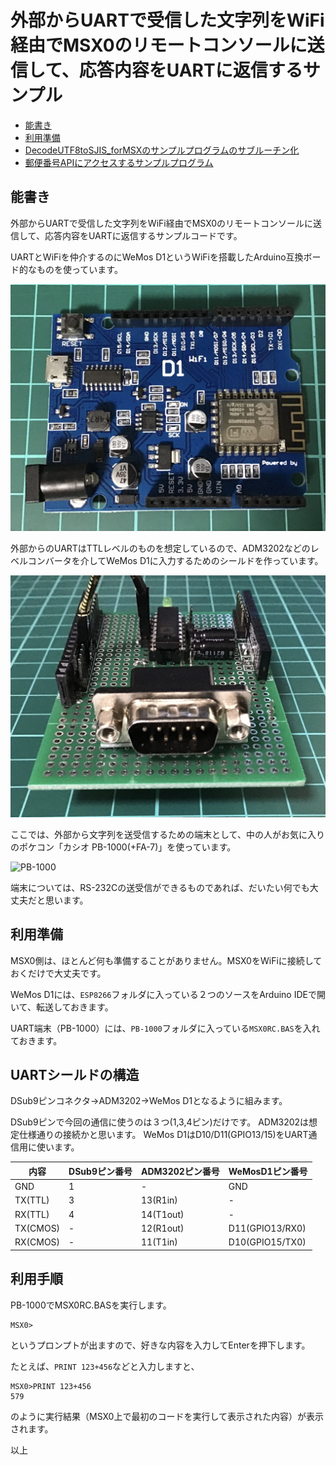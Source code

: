# 外部からUARTで受信した文字列をWiFi経由でMSX0のリモートコンソールに送信して、応答内容をUARTに返信するサンプル<!-- omit in toc -->

- [能書き](#能書き)
- [利用準備](#利用準備)
- [DecodeUTF8toSJIS\_forMSXのサンプルプログラムのサブルーチン化](#decodeutf8tosjis_formsxのサンプルプログラムのサブルーチン化)
- [郵便番号APIにアクセスするサンプルプログラム](#郵便番号apiにアクセスするサンプルプログラム)

## 能書き

外部からUARTで受信した文字列をWiFi経由でMSX0のリモートコンソールに送信して、応答内容をUARTに返信するサンプルコードです。

UARTとWiFiを仲介するのにWeMos D1というWiFiを搭載したArduino互換ボード的なものを使っています。

![WeMos D1](./image/IMG_1973.jpg "WeMos D1")

外部からのUARTはTTLレベルのものを想定しているので、ADM3202などのレベルコンバータを介してWeMos D1に入力するためのシールドを作っています。

![UARTシールド](./image/IMG_1976.jpg "UARTシールド")

ここでは、外部から文字列を送受信するための端末として、中の人がお気に入りのポケコン「カシオ PB-1000(+FA-7)」を使っています。

![PB-1000](https://lh3.googleusercontent.com/pw/AP1GczOjD05qvuSArNdK8N8DWs4YKjLZXnvVym2DSth9Ndxz5BbeUbNCpVPFTlaIs90sd-Ca3V6dlZ_lUbgxUTpUSqJj1AV-ButQhveteVBYLVZY2bjhsrZrJCoixLWhZkLh58HUuPfTAU9TXu9BXXcd3B8PqC0YbTO70f_QhW7tCrMLgsRcU3y0jKQTA-f0RW_N9Q21Hsvj8YZHBkKq6MDpIrB17jRv_XIPFQ8K3IXov-arP-pMMrQS9nx9TVT6blJ4Y6N8GyalKvbACmjmNxY56LJe8qFD4Y128UwOYTKKCqlCTtV6127w_m63B9suRo20wDK_QxbNeegXmnbcZMRTzLC2TIHYsq60OeLnLBzEWmTY0g_JiX1U_Iig6TrNJgFL6LhyXNPmCn_ZJxHLw3_bqVG6YRX7-5LRC4v6O9AcsJaUmBzIb5qSQHVWm0R-Tyf9YMEh43_Ty_XcHAUuEQyB0F-Yi6alphhr0XWJYHUQTfKnj58i5q6aJE-V-MjynZqxAqKMaAah8Goj2TuyhNzk-ZQ2Oi0veaD36vDGMRLWSe9tCIc2OIrPj8fgrDql8CjgTfa_GTbl_JZIltJ9GuK4iXTMSkpnP3s6sB2RYGhYPWa8aPELuXWBECjW_sHZsVxHyDjajcSxGe1_lqoKF65L_xEc5weBNwZbiLt4BV1CURd_0d1J5iHXYHevuZLmewqtsfSYKQiexy4wUHJfCfeFJW9B0AK2mqywafmZMKkxSa0TqyotPtWIYE_jYK1mSmHvmLi1vslIwBZwFH0pruS9FP-P6nTNnQI_niLHoLh1i_RwQeIBsOPjjlRseKnaYFdQVgevvch2et3ZzJMF5S9HFmnkaSxj_G9AK3Qv4Gk-6dVkeKCBaUKdN0mxg26C0quhY2s2SjrGU5mr7-g1x9zgjQAAlzTSZOJkBs2mqIPDJVUe3zj9kpq81LFMw4u7x-ji4OmDa9yb8lzNTXsXmu-Ufs7SY3y3tNcKNprJ0OmltdlvpSa3qPLFamfw-yLdSB6Og-AF=w1694-h1576-s-no-gm?authuser=2 "PB-1000")

端末については、RS-232Cの送受信ができるものであれば、だいたい何でも大丈夫だと思います。

## 利用準備

MSX0側は、ほとんど何も準備することがありません。MSX0をWiFiに接続しておくだけで大丈夫です。

WeMos D1には、`ESP8266`フォルダに入っている２つのソースをArduino IDEで開いて、転送しておきます。

UART端末（PB-1000）には、`PB-1000`フォルダに入っている`MSX0RC.BAS`を入れておきます。

## UARTシールドの構造

DSub9ピンコネクタ→ADM3202→WeMos D1となるように組みます。

DSub9ピンで今回の通信に使うのは３つ(1,3,4ピン)だけです。
ADM3202は想定仕様通りの接続かと思います。
WeMos D1はD10/D11(GPIO13/15)をUART通信用に使います。

|内容|DSub9ピン番号|ADM3202ピン番号|WeMosD1ピン番号|
|------|--------|-------|-----|
|GND|1|-|GND|
|TX(TTL)|3|13(R1in)|-|
|RX(TTL)|4|14(T1out)|-|
|TX(CMOS)|-|12(R1out)|D11(GPIO13/RX0)|
|RX(CMOS)|-|11(T1in)|D10(GPIO15/TX0)|


## 利用手順

PB-1000でMSX0RC.BASを実行します。

```
MSX0>
```

というプロンプトが出ますので、好きな内容を入力してEnterを押下します。

たとえば、`PRINT 123+456`などと入力しますと、

```
MSX0>PRINT 123+456
579
```

のように実行結果（MSX0上で最初のコードを実行して表示された内容）が表示されます。

以上
